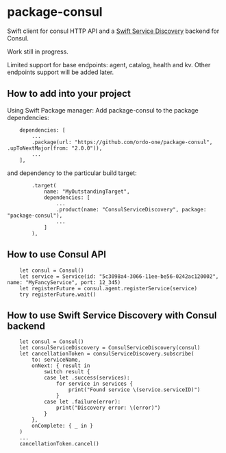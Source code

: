 # package-consul

Swift client for consul HTTP API and a [Swift Service Discovery](https://github.com/apple/swift-service-discovery) backend for Consul.

Work still in progress.

Limited support for base endpoints: agent, catalog, health and kv.
Other endpoints support will be added later.

## How to add into your project

Using Swift Package manager: 
Add package-consul to the package dependencies:
```
    dependencies: [
        ...
        .package(url: "https://github.com/ordo-one/package-consul", .upToNextMajor(from: "2.0.0")),
        ...
    ],    
```
and dependency to the particular build target:
```
        .target(
            name: "MyOutstandingTarget",
            dependencies: [
                ...
                .product(name: "ConsulServiceDiscovery", package: "package-consul"),
                ...
            ]
        ),
```

## How to use Consul API
```
    let consul = Consul()
    let service = Service(id: "5c3098a4-3066-11ee-be56-0242ac120002", name: "MyFancyService", port: 12_345)
    let registerFuture = consul.agent.registerService(service)
    try registerFuture.wait()
```

## How to use Swift Service Discovery with Consul backend
```
    let consul = Consul()
    let consulServiceDiscovery = ConsulServiceDiscovery(consul)
    let cancellationToken = consulServiceDiscovery.subscribe(
        to: serviceName,
        onNext: { result in
            switch result {
            case let .success(services):
                for service in services {
                    print("Found service \(service.serviceID)")
                }
            case let .failure(error):
                print("Discovery error: \(error)")
            }
        },
        onComplete: { _ in }
    )
    ...
    cancellationToken.cancel()
```
